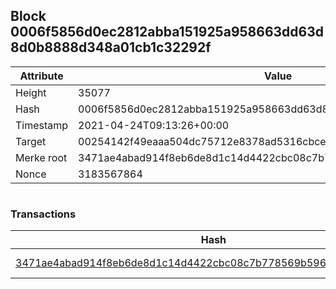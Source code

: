 ## Block 0006f5856d0ec2812abba151925a958663dd63d8d0b8888d348a01cb1c32292f

Attribute | Value
--- | ---
Height | 35077
Hash | 0006f5856d0ec2812abba151925a958663dd63d8d0b8888d348a01cb1c32292f
Timestamp | 2021-04-24T09:13:26+00:00
Target | 00254142f49eaaa504dc75712e8378ad5316cbcead634704b3734b6271167cc4
Merke root | 3471ae4abad914f8eb6de8d1c14d4422cbc08c7b778569b596d9e57d5cd30f28
Nonce | 3183567864

```

```

### Transactions

Hash | Amount
--- | ---
[3471ae4abad914f8eb6de8d1c14d4422cbc08c7b778569b596d9e57d5cd30f28](3471ae4abad914f8eb6de8d1c14d4422cbc08c7b778569b596d9e57d5cd30f28.md) | 10.00000000 SKEPTI 
